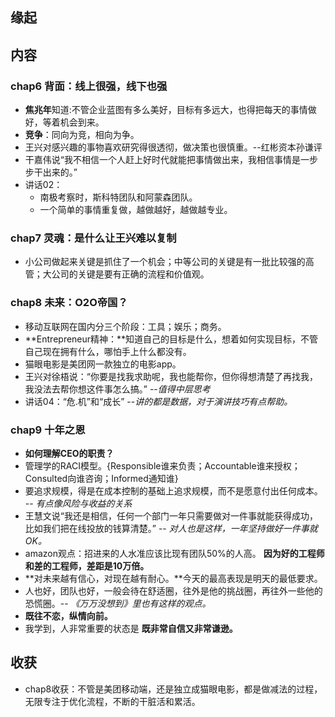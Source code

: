 ##  缘起


##  内容

###  chap6 背面：线上很强，线下也强
+ **焦兆年**知道:不管企业蓝图有多么美好，目标有多远大，也得把每天的事情做好，等着机会到来。
+ **竞争**：同向为竞，相向为争。
+ 王兴对感兴趣的事物喜欢研究得很透彻，做决策也很慎重。--红彬资本孙谦评
+ 干嘉伟说“我不相信一个人赶上好时代就能把事情做出来，我相信事情是一步步干出来的。”
+ 讲话02：
	+ 南极考察时，斯科特团队和阿蒙森团队。
	+ 一个简单的事情重复做，越做越好，越做越专业。

###  chap7 灵魂：是什么让王兴难以复制
+ 小公司做起来关键是抓住了一个机会；中等公司的关键是有一批比较强的高管；大公司的关键是要有正确的流程和价值观。

###  chap8 未来：O2O帝国？
+ 移动互联网在国内分三个阶段：工具；娱乐；商务。
+ **Entrepreneur精神：**知道自己的目标是什么，想着如何实现目标，不管自己现在拥有什么，哪怕手上什么都没有。
+ 猫眼电影是美团网一款独立的电影app。
+ 王兴对徐梧说：“你要是找我求助呢，我也能帮你，但你得想清楚了再找我，我没法去帮你想这件事怎么搞。” --*值得中层思考*
+ 讲话04：“危.机”和“成长”  --*讲的都是数据，对于演讲技巧有点帮助。*

###  chap9 十年之恩
+ **如何理解CEO的职责？**
+ 管理学的RACI模型。{Responsible谁来负责；Accountable谁来授权；Consulted向谁咨询；Informed通知谁}
+ 要追求规模，得是在成本控制的基础上追求规模，而不是愿意付出任何成本。  -- *有点像风险与收益的关系*
+ 王慧文说“我还是相信，任何一个部门一年只需要做对一件事就能获得成功，比如我们把在线投放的钱算清楚。”  -- *对人也是这样，一年坚持做好一件事就OK。*
+ amazon观点：招进来的人水准应该比现有团队50%的人高。 **因为好的工程师和差的工程师，差距是10万倍。**
+ **对未来越有信心，对现在越有耐心。**今天的最高表现是明天的最低要求。
+ 人也好，团队也好，一般会待在舒适圈，往外是他的挑战圈，再往外一些他的恐慌圈。-- *《万万没想到》里也有这样的观点。*
+ **既往不恋，纵情向前。**
+ 我学到，人非常重要的状态是 **既非常自信又非常谦逊。**


##  收获
+ chap8收获：不管是美团移动端，还是独立成猫眼电影，都是做减法的过程，无限专注于优化流程，不断的干脏活和累活。